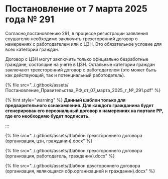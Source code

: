 # Постановление от 7 марта 2025 года № 291

Согласно[ ](https://docs.cntd.ru/document/1305049879)постановлению 291, в процессе регистрации заявления слушателю необходимо заключить трехсторонний договор о намерениях с работодателем или с ЦЗН. Это обязательное условие для всех категорий граждан.

Договор с ЦЗН могут заключить только официально безработные граждане, состоящие на учете в ЦЗН. Остальные категории граждан заключают трехсторонний договор с работодателем (это может быть как действующий, так и потенциальный работодатель).

{% file src="../.gitbook/assets/Постановление_Правительства_РФ_от_07_марта_2025_г_№_291.pdf" %}

{% hint style="warning" %}
**Данный шаблон только для предварительного ознакомления. Для каждого гражданина будет сгенерирован его персональный договор о намерениях на портале РР, где его необходимо будет подписать.**

:::



{% file src="../.gitbook/assets/Шаблон трехстороннего договора (организация, цзн, гражданин).docx" %}

{% file src="../.gitbook/assets/Шаблон трехстороннего договора (организация, работодатель, гражданин).docx" %}

{% file src="../.gitbook/assets/Шаблон двустороннего договора (организация, являющаяся обр.организацией и гражданин).docx" %}
